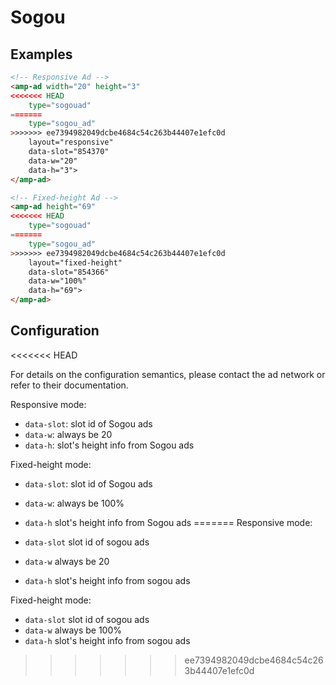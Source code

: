 <!---
Copyright 2016 The AMP HTML Authors. All Rights Reserved.

Licensed under the Apache License, Version 2.0 (the "License");
you may not use this file except in compliance with the License.
You may obtain a copy of the License at

      http://www.apache.org/licenses/LICENSE-2.0

Unless required by applicable law or agreed to in writing, software
distributed under the License is distributed on an "AS-IS" BASIS,
WITHOUT WARRANTIES OR CONDITIONS OF ANY KIND, either express or implied.
See the License for the specific language governing permissions and
limitations under the License.
-->

# Sogou

## Examples

```html
<!-- Responsive Ad -->
<amp-ad width="20" height="3"
<<<<<<< HEAD
    type="sogouad"
=======
    type="sogou_ad"
>>>>>>> ee7394982049dcbe4684c54c263b44407e1efc0d
    layout="responsive"
    data-slot="854370"
    data-w="20"
    data-h="3">
</amp-ad>

<!-- Fixed-height Ad -->
<amp-ad height="69"
<<<<<<< HEAD
    type="sogouad"
=======
    type="sogou_ad"
>>>>>>> ee7394982049dcbe4684c54c263b44407e1efc0d
    layout="fixed-height"
    data-slot="854366"
    data-w="100%"
    data-h="69">
</amp-ad>
```

## Configuration

<<<<<<< HEAD

For details on the configuration semantics, please contact the ad network or refer to their documentation. 

Responsive mode:

- `data-slot`: slot id of Sogou ads
- `data-w`: always be 20
- `data-h`: slot's height info from Sogou ads

Fixed-height mode:

- `data-slot`: slot id of Sogou ads
- `data-w`: always be 100%
- `data-h` slot's height info from Sogou ads
=======
Responsive mode:

- `data-slot` slot id of sogou ads
- `data-w` always be 20
- `data-h` slot's height info from sogou ads

Fixed-height mode:

- `data-slot` slot id of sogou ads
- `data-w` always be 100%
- `data-h` slot's height info from sogou ads
>>>>>>> ee7394982049dcbe4684c54c263b44407e1efc0d
